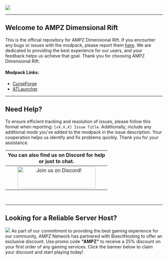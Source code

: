 [![](https://www.bisecthosting.com/images/CF/AMPZ_Dimensional_Rift/BH_ADR_HEADER.png)](https://bisecthosting.com/AMPZ)

---

## Welcome to AMPZ Dimensional Rift 

This is the official repository for AMPZ Dimensional Rift. If you encounter any bugs or issues with the modpack, please report them [here](https://github.com/AMPZNetwork/AMPZ-Dimensional-Rift/issues/new?assignees=LabsZero&labels=Bug&projects=&template=bug_report.md&title=%5BBUG%5D). We are dedicated to providing the best experience for our users, and your feedback helps us achieve that goal. Thank you for choosing AMPZ Dimensional Rift. 
    
#### Modpack Links: 
+ [CurseForge](https://www.curseforge.com/minecraft/modpacks/ampz-dimensional-rift)
+ [ATLauncher](https://atlauncher.com/pack/AMPZDimensionalRift)

---

## Need Help?

To ensure efficient tracking and resolution of issues, please follow this format when reporting: `[vX.X.X] Issue Title`. Additionally, include any additional mods you've added to the modpack in the issue description. Your cooperation helps us identify and fix problems quickly. Thank you for your assistance.
 
|You can also find us on Discord for help<br>or just to chat.|
|:------------:|
|<a href="https://discord.ampznetwork.com"><img src="https://discord.com/assets/ff41b628a47ef3141164bfedb04fb220.png" alt="Join us on Discord!"  width="250" height="70"></a>|
<br>

---

## Looking for a Reliable Server Host?

[![](https://cdn.discordapp.com/attachments/834066237583655012/911297229791297586/BH_ADR_PROMOCODE.png)](https://bisecthosting.com/AMPZ)
As part of our commitment to providing the best gaming experience for our community, AMPZ Network has partnered with BisectHosting to offer an exclusive discount. Use promo code **"AMPZ"** to receive a 25% discount on your first order of any gaming services. Click the banner below to claim your discount and start playing today!

